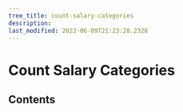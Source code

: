 ```yaml
---
tree_title: count-salary-categories
description: 
last_modified: 2022-06-09T21:23:28.2328
---
```


# Count Salary Categories

## Contents
